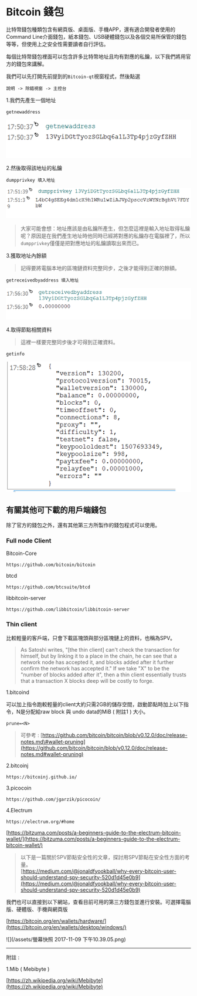 # Bitcoin 錢包

比特幣錢包種類包含有網頁版、桌面版、手機APP，還有適合開發者使用的Command Line介面錢包，紙本錢包、USB硬體錢包以及各個交易所保管的錢包等等，但使用上之安全性需要讀者自行評估。

每個比特幣錢包裡面可以包含許多比特幣地址且均有對應的私鑰，以下我們將用官方的錢包來講解。

我們可以先打開先前提到的`Bitcoin-qt`視窗程式，然後點選

```
說明 -> 除錯視窗 -> 主控台
```

1.我們先產生一個地址

```
getnewaddress
```

![](/assets/newadd.png)

2.然後取得該地址的私鑰

```
dumpprivkey 填入地址
```

![](/assets/newadd1.png)

> 大家可能會想：地址應該是由私鑰所產生，但怎麼這裡是輸入地址取得私鑰呢？原因是在我們產生地址時他同時已經將對應的私鑰存在電腦裡了，所以`dumpprivkey`僅僅是把對應地址的私鑰讀取出來而已。

3.獲取地址內餘額

> 記得要將電腦本地的區塊鏈資料完整同步，之後才能得到正確的餘額。

```
getreceivedbyaddress 填入地址
```

![](/assets/newadd2.png)

4.取得節點相關資料

> 這裡一樣要完整同步後才可得到正確資料。

```
getinfo
```

![](/assets/newadd3.png)

## 有關其他可下載的用戶端錢包

除了官方的錢包之外，還有其他第三方所製作的錢包程式可以使用。

### Full node Client

Bitcoin-Core

```
https://github.com/bitcoin/bitcoin
```

btcd

```
https://github.com/btcsuite/btcd
```

libbitcoin-server

```
https://github.com/libbitcoin/libbitcoin-server
```

### Thin client

比較輕量的客戶端，只會下載區塊頭與部分區塊鏈上的資料，也稱為SPV。

> As Satoshi writes, "\[the thin client\] can't check the transaction for himself, but by linking it to a place in the chain, he can see that a network node has accepted it, and blocks added after it further confirm the network has accepted it." If we take "X" to be the "number of blocks added after it", then a thin client essentially trusts that a transaction X blocks deep will be costly to forge.

1.bitcoind

可以加上指令跑較輕量的client大約只需2GB的儲存空間，啟動節點時加上以下指令，N是分配給raw block 與 undo data的MiB \( 附註1 \) 大小。

```
prune=<N>
```

> 可參考 : [https://github.com/bitcoin/bitcoin/blob/v0.12.0/doc/release-notes.md\#wallet-pruning](https://github.com/bitcoin/bitcoin/blob/v0.12.0/doc/release-notes.md#wallet-pruning)

2.bitcoinj

```
https://bitcoinj.github.io/
```

3.picocoin

```
https://github.com/jgarzik/picocoin/
```

4.Electrum

```
https://electrum.org/#home
```

[https://bitzuma.com/posts/a-beginners-guide-to-the-electrum-bitcoin-wallet/](https://bitzuma.com/posts/a-beginners-guide-to-the-electrum-bitcoin-wallet/)

> 以下是一篇關於SPV節點安全性的文章，探討用SPV節點在安全性方面的考量。  
> [https://medium.com/@jonaldfyookball/why-every-bitcoin-user-should-understand-spv-security-520d1d45e0b9](https://medium.com/@jonaldfyookball/why-every-bitcoin-user-should-understand-spv-security-520d1d45e0b9)

我們也可以直接到以下網站，查看目前可用的第三方錢包並進行安裝。可選擇電腦版、硬體版、手機與網頁版

[https://bitcoin.org/en/wallets/hardware/](https://bitcoin.org/en/wallets/desktop/windows/)

![](/assets/螢幕快照 2017-11-09 下午10.39.05.png)

---

附註 :

1.Mib \( Mebibyte \)

[https://zh.wikipedia.org/wiki/Mebibyte](https://zh.wikipedia.org/wiki/Mebibyte)

